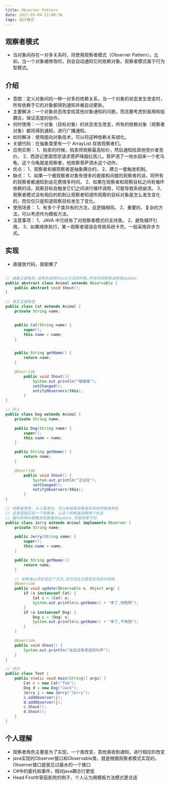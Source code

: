 ```yaml
---
title: Observer Pattern
date: 2017-05-04 22:08:34
tags: 设计模式
---
```

## 观察者模式
* 当对象间存在一对多关系时，则使用观察者模式（Observer Pattern）。比如，当一个对象被修改时，则会自动通知它的依赖对象。观察者模式属于行为型模式。

## 介绍
* 意图：定义对象间的一种一对多的依赖关系，当一个对象的状态发生改变时，所有依赖于它的对象都得到通知并被自动更新。
* 主要解决：一个对象状态改变给其他对象通知的问题，而且要考虑到易用和低耦合，保证高度的协作。
* 何时使用：一个对象（目标对象）的状态发生改变，所有的依赖对象（观察者对象）都将得到通知，进行广播通知。
* 如何解决：使用面向对象技术，可以将这种依赖关系弱化。
* 关键代码：在抽象类里有一个 ArrayList 存放观察者们。
* 应用实例： 1、拍卖的时候，拍卖师观察最高标价，然后通知给其他竞价者竞价。 2、西游记里面悟空请求菩萨降服红孩儿，菩萨洒了一地水招来一个老乌龟，这个乌龟就是观察者，他观察菩萨洒水这个动作。
* 优点： 1、观察者和被观察者是抽象耦合的。 2、建立一套触发机制。
* 缺点： 1、如果一个被观察者对象有很多的直接和间接的观察者的话，将所有的观察者都通知到会花费很多时间。 2、如果在观察者和观察目标之间有循环依赖的话，观察目标会触发它们之间进行循环调用，可能导致系统崩溃。 3、观察者模式没有相应的机制让观察者知道所观察的目标对象是怎么发生变化的，而仅仅只是知道观察目标发生了变化。
* 使用场景： 1、有多个子类共有的方法，且逻辑相同。 2、重要的、复杂的方法，可以考虑作为模板方法。
* 注意事项： 1、JAVA 中已经有了对观察者模式的支持类。 2、避免循环引用。 3、如果顺序执行，某一观察者错误会导致系统卡壳，一般采用异步方式。

## 实现
* 直接放代码，我偷懒了
```java

// 抽象主题角色,该角色调用Shout方法的时候,所有的观察者调用其update
public abstract class Animal extends Observable {
    public abstract void Shout();
}

// 真实主题角色
public class Cat extends Animal {
    private String name;


    public Cat(String name) {
        super();
        this.name = name;
    }


    public String getName() {
        return name;
    }

    @Override
        public void Shout(){
            System.out.println("喵喵喵");
            setChanged();
            notifyObservers(this);
        }
}

// 同上
public class Dog extends Animal {
    private String name;

    public Dog(String name) {
        super();
        this.name = name;
    }

    public String getName() {
        return name;
    }

    @Override
        public void Shout() {
            System.out.println("汪汪旺");
            setChanged();
            notifyObservers(this);
        }
}

// 观察者角色，与上面类似，可以有抽象观察者和具体观察者角色
// 这里直接实现一个观察者，让这个观察者观察两个状态
// 猫叫和狗叫都触发观察者的update,但是效果不同
public class Jerry extends Animal implements Observer {
    private String name;

    public Jerry(String name) {
        super();
        this.name = name;
    }

    public String getName(){
        return name;
    }

    // 观察者必须实现这个方法,该方法在主题发生改变时调用
    @Override
    public void update(Observable o, Object arg) {
        if (o instanceof Cat) {
            Cat c = (Cat) o;
            System.out.println(c.getName() + "来了,快跑啊");
        }
        if (o instanceof Dog) {
            Dog c = (Dog) o;
            System.out.println(c.getName() + "来了,不用跑");
        }
    }

    @Override
    public void Shout() {
        System.out.println("此处应有老鼠的叫声");
    }
}

// 测试
public class Test {
    public static void main(String[] args) {
        Cat c = new Cat("Tom");
        Dog d = new Dog("Jack");
        Jerry j = new Jerry("Jerry");
        c.addObserver(j);
        d.addObserver(j);
        c.Shout();
        d.Shout();	
    }
}
```

## 个人理解
* 观察者角色主要是为了实现，一个类改变，其他类收到通知，进行相应的改变
* java实现的Observer接口和Observable类，就是根据观察者模式实现的，Observer接口是我见过最水的一个接口
* C#中的委托和事件，相对java耦合行更低
* Head First中家庭影院的例子，个人认为用模板方法模式更合适
